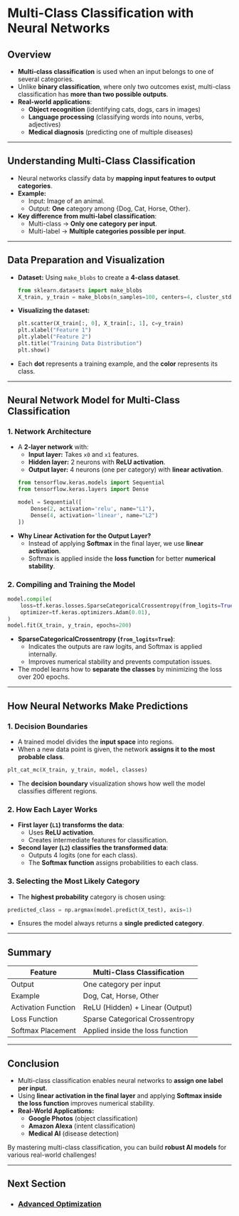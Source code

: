 # Multi-Class Classification with Neural Networks

## Overview
- **Multi-class classification** is used when an input belongs to one of several categories.
- Unlike **binary classification**, where only two outcomes exist, multi-class classification has **more than two possible outputs**.
- **Real-world applications**:
  - **Object recognition** (identifying cats, dogs, cars in images)
  - **Language processing** (classifying words into nouns, verbs, adjectives)
  - **Medical diagnosis** (predicting one of multiple diseases)

---

## Understanding Multi-Class Classification
- Neural networks classify data by **mapping input features to output categories**.
- **Example:**
  - Input: Image of an animal.
  - Output: **One** category among {Dog, Cat, Horse, Other}.
- **Key difference from multi-label classification**:
  - Multi-class → **Only one category per input**.
  - Multi-label → **Multiple categories possible per input**.

---

## Data Preparation and Visualization
- **Dataset:** Using `make_blobs` to create a **4-class dataset**.
  ```python
  from sklearn.datasets import make_blobs
  X_train, y_train = make_blobs(n_samples=100, centers=4, cluster_std=1.0, random_state=30)
  ```
- **Visualizing the dataset:**
  ```python
  plt.scatter(X_train[:, 0], X_train[:, 1], c=y_train)
  plt.xlabel("Feature 1")
  plt.ylabel("Feature 2")
  plt.title("Training Data Distribution")
  plt.show()
  ```
- Each **dot** represents a training example, and the **color** represents its class.

---

## Neural Network Model for Multi-Class Classification
### **1. Network Architecture**
- A **2-layer network** with:
  - **Input layer:** Takes `x0` and `x1` features.
  - **Hidden layer:** 2 neurons with **ReLU activation**.
  - **Output layer:** 4 neurons (one per category) with **linear activation**.
  ```python
  from tensorflow.keras.models import Sequential
  from tensorflow.keras.layers import Dense

  model = Sequential([
      Dense(2, activation='relu', name="L1"),
      Dense(4, activation='linear', name="L2")
  ])
  ```
- **Why Linear Activation for the Output Layer?**
  - Instead of applying **Softmax** in the final layer, we use **linear activation**.
  - Softmax is applied inside the **loss function** for better **numerical stability**.

### **2. Compiling and Training the Model**
```python
model.compile(
    loss=tf.keras.losses.SparseCategoricalCrossentropy(from_logits=True),
    optimizer=tf.keras.optimizers.Adam(0.01),
)
model.fit(X_train, y_train, epochs=200)
```
- **SparseCategoricalCrossentropy (`from_logits=True`)**:
  - Indicates the outputs are raw logits, and Softmax is applied internally.
  - Improves numerical stability and prevents computation issues.
- The model learns how to **separate the classes** by minimizing the loss over 200 epochs.

---

## How Neural Networks Make Predictions
### **1. Decision Boundaries**
- A trained model divides the **input space** into regions.
- When a new data point is given, the network **assigns it to the most probable class**.
```python
plt_cat_mc(X_train, y_train, model, classes)
```
- The **decision boundary** visualization shows how well the model classifies different regions.

### **2. How Each Layer Works**
- **First layer (`L1`) transforms the data**:
  - Uses **ReLU activation**.
  - Creates intermediate features for classification.
- **Second layer (`L2`) classifies the transformed data**:
  - Outputs 4 logits (one for each class).
  - The **Softmax function** assigns probabilities to each class.

### **3. Selecting the Most Likely Category**
- The **highest probability** category is chosen using:
```python
predicted_class = np.argmax(model.predict(X_test), axis=1)
```
- Ensures the model always returns a **single predicted category**.

---

## Summary
| Feature | Multi-Class Classification |
|---------|----------------------------|
| Output | One category per input |
| Example | Dog, Cat, Horse, Other |
| Activation Function | ReLU (Hidden) + Linear (Output) |
| Loss Function | Sparse Categorical Crossentropy |
| Softmax Placement | Applied inside the loss function |

---

## Conclusion
- Multi-class classification enables neural networks to **assign one label per input**.
- Using **linear activation in the final layer** and applying **Softmax inside the loss function** improves numerical stability.
- **Real-World Applications:**
  - **Google Photos** (object classification)
  - **Amazon Alexa** (intent classification)
  - **Medical AI** (disease detection)

By mastering multi-class classification, you can build **robust AI models** for various real-world challenges!


---
## Next Section
- ### [Advanced Optimization](../../Additional_Concepts/Advanced_Optimization.md)
